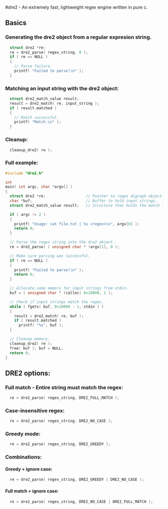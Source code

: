 #dre2 - An extremely fast, lightweight regex engine written in pure c.

## Basics

### Generating the dre2 object from a regular expresion string.
```c
  struct dre2 *re;
  re = dre2_parse( regex_string, 0 );
  if ( re == NULL )
  {
    // Parse failure.
    printf( "Failed to parse!\n" );
  }
```

### Matching an input string with the dre2 object:
```c
  struct dre2_match_value result;
  result = dre2_match( re, input_string );
  if ( result.matched )
  {
    // Match successful.
    printf( "Match.\n" );
  }
```

### Cleanup:
```c
  cleanup_dre2( re );
```

### Full example:
```c
#include "dre2.h"

int
main( int argc, char *argv[] )
{
  struct dre2 *re;                  // Pointer to regex digraph object.
  char *buf;                        // Buffer to hold input strings.
  struct dre2_match_value result;   // Structure that holds the match info.

  if ( argc != 2 )
  {
    printf( "Usage: cat file.txt | %s <regex>\n", argv[0] );
    return 0;
  }

  // Parse the regex string into the dre2 object.
  re = dre2_parse( ( unsigned char * )argv[1], 0 );

  // Make sure parsing was successful.
  if ( re == NULL )
  {
    printf( "Failed to parse!\n" );
    return 0;
  }

  // Allocate some memory for input strings from stdin.
  buf = ( unsigned char * )calloc( 0x10000, 1 );

  // Check if input strings match the regex.
  while ( fgets( buf, 0x10000 - 1, stdin ) )
  {
    result = dre2_match( re, buf );
    if ( result.matched )
      printf( "%s", buf );
  }

  // Cleanup memory.
  cleanup_dre2( re );
  free( buf ); buf = NULL;
  return 0;
}
```

## DRE2 options:

### Full match - Entire string must match the regex:
```c
  re = dre2_parse( regex_string, DRE2_FULL_MATCH );
```

### Case-insensitive regex:
```c
  re = dre2_parse( regex_string, DRE2_NO_CASE );
```

### Greedy mode:
```c
  re = dre2_parse( regex_string, DRE2_GREEDY );
```

### Combinations:
#### Greedy + ignore case:
```c
  re = dre2_parse( regex_string, DRE2_GREEDY | DRE2_NO_CASE );
```

#### Full match + ignore case:
```c
  re = dre2_parse( regex_string, DRE2_NO_CASE | DRE2_FULL_MATCH );
```
